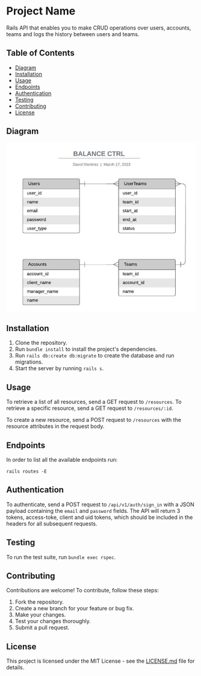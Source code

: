 # Project Name

Rails API that enables you to make CRUD operations over users, accounts,
teams and logs the history between users and teams.

## Table of Contents

- [Diagram](#Diagram)
- [Installation](#installation)
- [Usage](#usage)
- [Endpoints](#endpoints)
- [Authentication](#authentication)
- [Testing](#testing)
- [Contributing](#contributing)
- [License](#license)

## Diagram

![ERD](./mind-api.jpeg)


## Installation

1. Clone the repository.
2. Run `bundle install` to install the project's dependencies.
3. Run `rails db:create db:migrate` to create the database and run migrations.
4. Start the server by running `rails s`.

## Usage

To retrieve a list of all resources, send a GET request to `/resources`. To retrieve a specific resource, send a GET request to `/resources/:id`.

To create a new resource, send a POST request to `/resources` with the resource attributes in the request body.

## Endpoints

In order to list all the available endpoints run: 

```
rails routes -E
```

## Authentication

To authenticate, send a POST request to `/api/v1/auth/sign_in` with a JSON payload containing the `email` and `password` fields. The API will return 3 tokens, access-toke, client and uid tokens, which should be included in the headers for all subsequent requests.

## Testing

To run the test suite, run `bundle exec rspec`.

## Contributing

Contributions are welcome! To contribute, follow these steps:

1. Fork the repository.
2. Create a new branch for your feature or bug fix.
3. Make your changes.
4. Test your changes thoroughly.
5. Submit a pull request.

## License

This project is licensed under the MIT License - see the [LICENSE.md](LICENSE.md) file for details.
